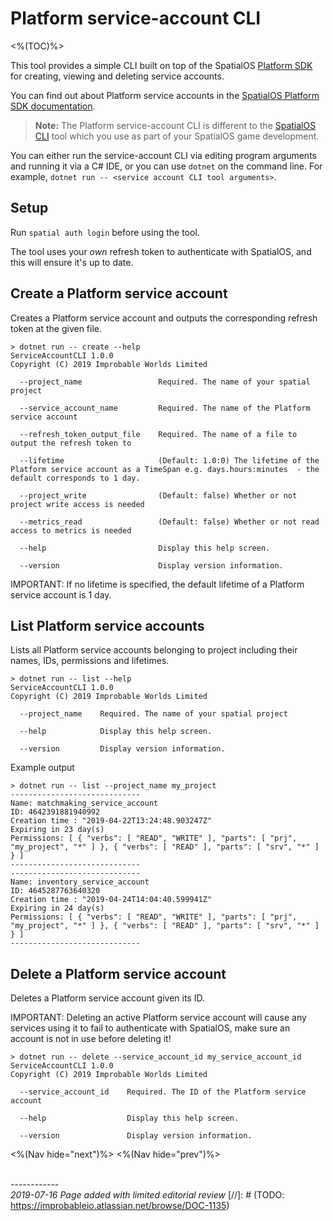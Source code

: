 
# Platform service-account CLI
<%(TOC)%>

This tool provides a simple CLI built on top of the SpatialOS [Platform
SDK](https://docs.improbable.io/reference/latest/platform-sdk/introduction) for creating, viewing and
deleting service accounts.

You can find out about Platform service accounts in the [SpatialOS Platform SDK documentation](https://docs.improbable.io/reference/latest/platform-sdk/reference/service-accounts#service-accounts).

>**Note:** The Platform service-account CLI is different to the [SpatialOS CLI](https://docs.improbable.io/reference/latest/shared/spatialos-cli-introduction) tool which you use as part of your SpatialOS game development. 


You can either run the service-account CLI via editing program arguments and running it via a C# IDE, or you can
use `dotnet` on the command line. For example,  `dotnet run -- <service account CLI tool arguments>`.

## Setup

Run `spatial auth login` before using the tool.

The tool uses your _own_ refresh token to authenticate with SpatialOS, and this will ensure it's up to
date.

## Create a Platform service account

Creates a Platform service account and outputs the corresponding refresh token at the given file.

```
> dotnet run -- create --help
ServiceAccountCLI 1.0.0
Copyright (C) 2019 Improbable Worlds Limited

  --project_name                 Required. The name of your spatial project

  --service_account_name         Required. The name of the Platform service account

  --refresh_token_output_file    Required. The name of a file to output the refresh token to

  --lifetime                     (Default: 1.0:0) The lifetime of the Platform service account as a TimeSpan e.g. days.hours:minutes  - the default corresponds to 1 day.

  --project_write                (Default: false) Whether or not project write access is needed

  --metrics_read                 (Default: false) Whether or not read access to metrics is needed

  --help                         Display this help screen.

  --version                      Display version information.
```

IMPORTANT: If no lifetime is specified, the default lifetime of a Platform service account is 1 day.

## List Platform service accounts

Lists all Platform service accounts belonging to project including their names, IDs, permissions and
lifetimes.

```
> dotnet run -- list --help
ServiceAccountCLI 1.0.0
Copyright (C) 2019 Improbable Worlds Limited

  --project_name    Required. The name of your spatial project

  --help            Display this help screen.

  --version         Display version information.
```

Example output

```
> dotnet run -- list --project_name my_project
-----------------------------
Name: matchmaking_service_account
ID: 4642391881940992
Creation time : "2019-04-22T13:24:48.903247Z"
Expiring in 23 day(s)
Permissions: [ { "verbs": [ "READ", "WRITE" ], "parts": [ "prj", "my_project", "*" ] }, { "verbs": [ "READ" ], "parts": [ "srv", "*" ] } ]
-----------------------------
-----------------------------
Name: inventory_service_account
ID: 4645287763640320
Creation time : "2019-04-24T14:04:40.599941Z"
Expiring in 24 day(s)
Permissions: [ { "verbs": [ "READ", "WRITE" ], "parts": [ "prj", "my_project", "*" ] }, { "verbs": [ "READ" ], "parts": [ "srv", "*" ] } ]
-----------------------------
```

## Delete a Platform service account

Deletes a Platform service account given its ID.

IMPORTANT: Deleting an active Platform service account will cause any services using it to fail to authenticate
with SpatialOS, make sure an account is not in use before deleting it!

```
> dotnet run -- delete --service_account_id my_service_account_id
ServiceAccountCLI 1.0.0
Copyright (C) 2019 Improbable Worlds Limited

  --service_account_id    Required. The ID of the Platform service account

  --help                  Display this help screen.

  --version               Display version information.
```


<%(Nav hide="next")%>
<%(Nav hide="prev")%>

<br/>------------<br/>
_2019-07-16 Page added with limited editorial review_
[//]: # (TODO: https://improbableio.atlassian.net/browse/DOC-1135)